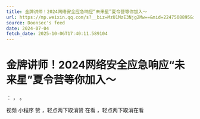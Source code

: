 ```yaml
---
title: 金牌讲师！2024网络安全应急响应“未来星”夏令营等你加入～
url: https://mp.weixin.qq.com/s?__biz=MzU1MzE3Njg2Mw==&mid=2247508895&idx=1&sn=3e3a60c3c4173818a964c3704ed6dbe8
source: Doonsec's feed
date: 2024-07-04
fetch_date: 2025-10-06T17:40:11.589104
---
```


# 金牌讲师！2024网络安全应急响应“未来星”夏令营等你加入～

：
，
。

视频
小程序
赞
，轻点两下取消赞
在看
，轻点两下取消在看